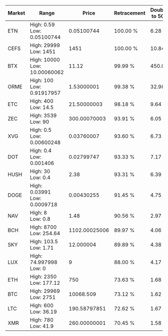 | Market | Range | Price| Retracement | Doubles to 50% |
| --- | --- | --- | --- | --- |
| ETN | High: 0.59<br />Low: 0.05100744 | 0.05100744 | 100.00 % | 6.28 |
| CEFS | High: 29999<br />Low: 1451 | 1451 | 100.00 % | 10.84 |
| BTX | High: 10000<br />Low: 10.00060062 | 11.12 | 99.99 % | 450.09 |
| ORME | High: 100<br />Low: 0.91917957 | 1.53000001 | 99.38 % | 32.98 |
| ETC | High: 400<br />Low: 14.5 | 21.50000003 | 98.18 % | 9.64 |
| ZEC | High: 3539<br />Low: 90 | 300.00070003 | 93.91 % | 6.05 |
| XVG | High: 0.5<br />Low: 0.00600248 | 0.03760007 | 93.60 % | 6.73 |
| DOT | High: 0.4<br />Low: 0.001406 | 0.02799747 | 93.33 % | 7.17 |
| HUSH | High: 30<br />Low: 0.4 | 2.38 | 93.31 % | 6.39 |
| DOGE | High: 0.03991<br />Low: 0.0009718 | 0.00430255 | 91.45 % | 4.75 |
| NAV | High: 8<br />Low: 0.8 | 1.48 | 90.56 % | 2.97 |
| BCH | High: 8700<br />Low: 254.64 | 1102.00025006 | 89.97 % | 4.06 |
| SKY | High: 103.5<br />Low: 1.71 | 12.000004 | 89.89 % | 4.38 |
| LUX | High: 74.997998<br />Low: 0 | 9 | 88.00 % | 4.17 |
| ETH | High: 2350<br />Low: 177.12 | 750 | 73.63 % | 1.68 |
| BTC | High: 29969<br />Low: 2751 | 10068.509 | 73.12 % | 1.62 |
| LTC | High: 600<br />Low: 36.19 | 190.58797851 | 72.62 % | 1.67 |
| XMR | High: 780<br />Low: 41.9 | 260.00000001 | 70.45 % | 1.58 |
